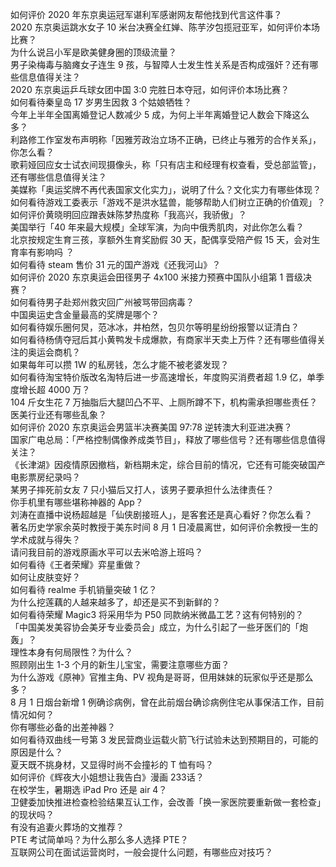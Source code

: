 如何评价 2020 年东京奥运冠军谌利军感谢网友帮他找到代言这件事？  
2020 东京奥运跳水女子 10 米台决赛全红婵、陈芋汐包揽冠亚军，如何评价本场比赛？  
为什么说吕小军是欧美健身圈的顶级流量？  
男子染梅毒与脑瘫女子连生 9 孩，与智障人士发生性关系是否构成强奸？还有哪些信息值得关注？  
2020 东京奥运乒乓球女团中国 3:0 完胜日本夺冠，如何评价本场比赛？  
如何看待秦皇岛 17 岁男生因救 3 个姑娘牺牲？  
今年上半年全国离婚登记人数减少 5 成，为何上半年离婚登记人数会下降这么多？  
利路修工作室发布声明称「因雅芳政治立场不正确，已终止与雅芳的合作关系」，你怎么看？  
歌莉娅回应女士试衣间现摄像头，称「只有店主和经理有权查看，受总部监管」，还有哪些信息值得关注？  
美媒称「奥运奖牌不再代表国家文化实力」，说明了什么？文化实力有哪些体现？  
如何看待游戏工委表示「游戏不是洪水猛兽，能够帮助人们树立正确的价值观」？  
如何评价黄晓明回应蹭表妹陈梦热度称「我高兴，我骄傲」？  
美国举行「40 年来最大规模」全球军演，为向中俄秀肌肉，对此你怎么看？  
北京按规定生育三孩，享额外生育奖励假 30 天，配偶享受陪产假 15 天，会对生育率有影响吗 ？  
如何看待 steam 售价 31 元的国产游戏《还我河山》？  
如何评价 2020 东京奥运会田径男子 4x100 米接力预赛中国队小组第 1 晋级决赛？  
如何看待男子赴郑州救灾回广州被骂带回病毒？  
中国奥运史含金量最高的奖牌是哪个？  
如何看待娱乐圈何炅，范冰冰，井柏然，包贝尔等明星纷纷报警以证清白？  
如何看待杨倩夺冠后其小黄鸭发卡成爆款，有商家半天卖上万件？还有哪些值得关注的奥运会商机？  
如果每年可以攒 1W 的私房钱，怎么才能不被老婆发现？  
如何看待淘宝特价版改名淘特后进一步高速增长，年度购买消费者超 1.9 亿，单季度增长超 4000 万？  
104 斤女生花 7 万抽脂后大腿凹凸不平、上厕所蹲不下，机构需承担哪些责任？医美行业还有哪些乱象？  
如何评价 2020 东京奥运会男篮半决赛美国 97:78 逆转澳大利亚进决赛？  
国家广电总局：「严格控制偶像养成类节目」，释放了哪些信号？还有哪些信息值得关注？  
《长津湖》因疫情原因撤档，新档期未定，综合目前的情况，它还有可能突破国产电影票房纪录吗？  
某男子摔死前女友 7 只小猫后又打人，该男子要承担什么法律责任？  
你手机里有哪些堪称神器的 App？  
刘涛在直播中说杨超越是「仙侠剧接班人」，是客套还是真心看好？你怎么看？  
著名历史学家余英时教授于美东时间 8 月 1 日凌晨离世，如何评价余教授一生的学术成就与得失？  
请问我目前的游戏原画水平可以去米哈游上班吗？  
如何看待《王者荣耀》弈星重做？  
如何让皮肤变好？  
如何看待 realme 手机销量突破 1 亿？  
为什么挖莲藕的人越来越多了，却还是买不到新鲜的？  
如何看待荣耀 Magic3 将采用华为 P50 同款纳米微晶工艺？这有何特别的？  
「中国美发美容协会美牙专业委员会」成立，为什么引起了一些牙医们的「炮轰」？  
理性本身有何局限性？为什么？  
照顾刚出生 1-3 个月的新生儿宝宝，需要注意哪些方面？  
为什么游戏《原神》官推主角、PV 视角是哥哥，但用妹妹的玩家似乎还是那么多？  
8 月 1 日烟台新增 1 例确诊病例，曾在此前烟台确诊病例住宅从事保洁工作，目前情况如何？  
你有哪些必备的出差神器？  
如何看待双曲线一号第 3 发民营商业运载火箭飞行试验未达到预期目的，可能的原因是什么？  
夏天既不挑身材，又显得时尚不会撞衫的 T 恤有吗？  
如何评价《辉夜大小姐想让我告白》漫画 233话？  
在校学生，暑期选 iPad Pro 还是 air 4？  
卫健委加快推进检查检验结果互认工作，会改善「换一家医院要重新做一套检查」的现状吗？  
有没有追妻火葬场的文推荐？  
PTE 考试简单吗？为什么那么多人选择 PTE？  
互联网公司在面试运营岗时，一般会提什么问题，有哪些应对技巧？  
